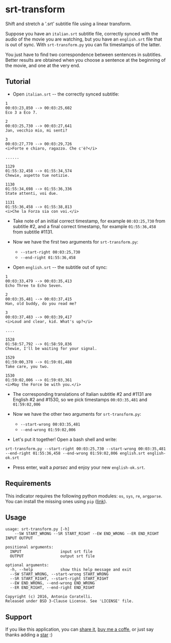 # srt-transform

Shift and stretch a '.srt' subtitle file using a linear transform.

Suppose you have an `italian.srt` subtitle file, correctly synced with the
audio of the movie you are watching, but you have an `english.srt` file that
is out of sync. With `srt-transform.py` you can fix timestamps of the latter.

You just have to find two correspondence between sentences in subtitles.
Better results are obtained when you choose a sentence at the beginning of the
movie, and one at the very end.

## Tutorial

- Open `italian.srt` -- the correctly synced subtitle:
```
1
00:03:23,850 --> 00:03:25,602
Eco 3 a Eco 7.

2
00:03:25,730 --> 00:03:27,641
Jan, vecchio mio, mi senti?

3
00:03:27,770 --> 00:03:29,726
<i>Forte e chiaro, ragazzo. Che c'è?</i>

......

1129
01:55:32,458 --> 01:55:34,574
Chewie, aspetto tue notizie.

1130
01:55:34,698 --> 01:55:36,336
State attenti, voi due.

1131
01:55:36,458 --> 01:55:38,813
<i>Che la Forza sia con voi.</i>
```

- Take note of an initial correct timestamp, for example `00:03:25,730`
  from subtitle #2, and a final correct timestamp, for example `01:55:36,458`
  from subtitle #1131.

- Now we have the first two arguments for `srt-transform.py`:
    - `--start-right 00:03:25,730`
    - `--end-right 01:55:36,458`

- Open `english.srt` -- the subtitle out of sync:
```
1
00:03:33,479 --> 00:03:35,413
Echo Three to Echo Seven.

2
00:03:35,481 --> 00:03:37,415
Han, old buddy, do you read me?

3
00:03:37,483 --> 00:03:39,417
<i>Loud and clear, kid. What's up?</i>

....

1528
01:58:57,792 --> 01:58:59,836
Chewie, I'll be waiting for your signal.

1529
01:59:00,378 --> 01:59:01,488
Take care, you two.

1530
01:59:02,006 --> 01:59:03,361
<i>May the Force be with you.</i>
```

- The corresponding translations of Italian subtitle #2 and #1131 are
  English #2 and #1530, so we pick timestamps `00:03:35,481` and
  `01:59:02,006`

- Now we have the other two arguments for `srt-transform.py`:
    - `--start-wrong 00:03:35,481`
    - `--end-wrong 01:59:02,006`

- Let's put it together! Open a bash shell and write:
```
srt-transform.py --start-right 00:03:25,730 --start-wrong 00:03:35,481 --end-right 01:55:36,458 --end-wrong 01:59:02,006 english.srt english-ok.srt
```

- Press enter, wait a *parsec* and enjoy your new `english-ok.srt`.

## Requirements

This indicator requires the following python modules: `os`, `sys`, `re`,
`argparse`.
You can install the missing ones using `pip` ([link][pip]).

## Usage

```
usage: srt-transform.py [-h]
    --SW START_WRONG --SR START_RIGHT --EW END_WRONG --ER END_RIGHT INPUT OUTPUT

positional arguments:
  INPUT                 input srt file
  OUTPUT                output srt file

optional arguments:
  -h, --help            show this help message and exit
  --SW START_WRONG, --start-wrong START_WRONG
  --SR START_RIGHT, --start-right START_RIGHT
  --EW END_WRONG, --end-wrong END_WRONG
  --ER END_RIGHT, --end-right END_RIGHT

Copyright (c) 2016, Antonio Coratelli.
Released under BSD 3-Clause License. See 'LICENSE' file.
```

## Support

If you like this application, you can [share it][support_share],
[buy me a coffe][support_paypal], or just say thanks adding a
[star][support_star] :)


[pip]: https://wiki.python.org/moin/CheeseShopTutorial#Installing_Distributions

[support_share]:  https://www.addtoany.com/share/#url=github.com/antoniocoratelli/srt-transform
[support_star]:   https://github.com/antoniocoratelli/srt-transform/stargazers
[support_paypal]: https://www.paypal.com/cgi-bin/webscr?cmd=_s-xclick&hosted_button_id=YFBTBS8WWDTZS
